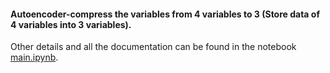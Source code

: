 #### Autoencoder-compress the variables from 4 variables to 3 (Store data of 4 variables into 3 variables).

Other details and all the documentation can be found in the notebook [main.ipynb](https://github.com/rushabh-v/AE-4-to-3/blob/master/main.ipynb).
